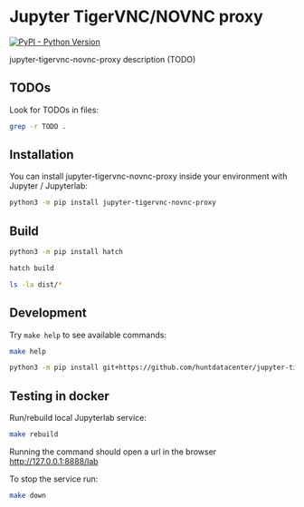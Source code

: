 # Jupyter TigerVNC/NOVNC proxy

[![PyPI - Python Version](https://img.shields.io/pypi/pyversions/jupyter-tigervnc-novnc-proxy.svg)](https://pypi.org/project/jupyter-tigervnc-novnc-proxy/)

jupyter-tigervnc-novnc-proxy description (TODO)

## TODOs

Look for TODOs in files:

```bash
grep -r TODO .
```

## Installation

You can install jupyter-tigervnc-novnc-proxy inside your environment with Jupyter / Jupyterlab:

```bash
python3 -m pip install jupyter-tigervnc-novnc-proxy
```

## Build

```bash
python3 -m pip install hatch

hatch build

ls -la dist/*
```

## Development

Try `make help` to see available commands:

```bash
make help
```

```bash
python3 -m pip install git+https://github.com/huntdatacenter/jupyter-tigervnc-novnc-proxy.git@mainegg=jupyter-tigervnc-novnc-proxy
```

## Testing in docker

Run/rebuild local Jupyterlab service:

```bash
make rebuild
```

Running the command should open a url in the browser http://127.0.0.1:8888/lab

To stop the service run:
```bash
make down
```
